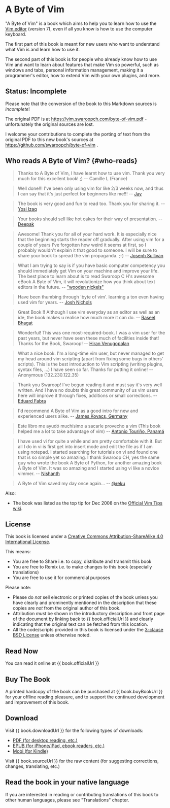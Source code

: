 # A Byte of Vim

"A Byte of Vim" is a book which aims to help you to learn how to use the [Vim editor](http://www.vim.org) (version 7), even if all you know is how to use the computer keyboard.

The first part of this book is meant for new users who want to understand what Vim is and learn how to use it.

The second part of this book is for people who already know how to use Vim and want to learn about features that make Vim so powerful, such as windows and tabs, personal information management, making it a programmer's editor, how to extend Vim with your own plugins, and more.

## Status: Incomplete

Please note that the conversion of the book to this Markdown sources is *incomplete*!

The original PDF is at https://vim.swaroopch.com/byte-of-vim.pdf - unfortunately the original sources are lost.

I welcome your contributions to complete the porting of text from the original PDF to this new book's sources at https://github.com/swaroopch/byte-of-vim .

## Who reads A Byte of Vim? {#who-reads}

> Thanks to A Byte of Vim, I have learnt how to use vim. Thank you very much for this excellent book! ;)
> -- Camille L (France)

<!-- -->

> Well done!!! I've been only using vim for like 2/3 weeks now, and thus I can say that it's just perfect for beginners like me!!!
> -- [Jay](https://groups.google.com/group/vim_use/msg/e1625069d4ea0ef9)

<!-- -->

> The book is very good and fun to read too. Thank you for sharing it.
> -- [Yosi Izaq](http://groups.google.com/group/vim_use/msg/09ca306a67b9d2cd)

<!-- -->

> Your books should sell like hot cakes for their way of presentation.
> -- [Deepak](http://twitter.com/peerlessdeepak/status/1024279089)

<!-- -->

> Awesome! Thank you for all of your hard work. It is especially nice that the beginning starts the reader off gradually. After using vim for a couple of years I've forgotten how weird it seems at first, so I probably wouldn't explain it that good to someone. I will be sure to share your book to spread the vim propaganda. ;-)
> -- [Joseph Sullivan](http://groups.google.com/group/vim_use/msg/362a82a4af132317)

<!-- -->

> What I am trying to say is if you have basic computer competency you should immediately get Vim on your machine and improve your life. The best place to learn about is to read Swaroop C H's awesome eBook A Byte of Vim, it will revolutionize how you think about text editors in the future.
> -- ["wooden nickels"](http://woodennickels.posterous.com/text-editing-your-way-to-heave)

<!-- -->

> Have been thumbing through 'byte of vim'. learning a ton even having used vim for years.
> -- [Josh Nichols](http://twitter.com/techpickles/status/1025775542)

<!-- -->

> Great Book !! Although I use vim everyday as an editor as well as an ide, the book makes u realise how much more it can do.
> -- [Raseel Bhagat](http://twitter.com/raseel/status/1024291090)

<!-- -->

> Wonderful! This was one most-required-book. I was a vim user for the past years, but never have seen these much of facilities inside that! Thanks for the Book, Swaroop!
> -- [Hiran Venugopalan](http://www.swaroopch.com/2008/11/25/a-free-book-on-vim/)

<!-- -->

> What a nice book. I'm a long-time vim user, but never managed to get my head around vim scripting (apart from fixing some bugs in others' scripts). This is the best introduction to Vim scripting (writing plugins, syntax files, ...) I have seen so far. Thanks for putting it online!
> -- Anonymous (132.230.122.35)

<!-- -->

> Thank you Swaroop! I've begun reading it and must say it's very well written. And I have no doubts this great community of us vim users here will improve it through fixes, additions or small corrections.
> -- [Eduard Fabra](http://groups.google.com/group/vim_use/msg/dac94f3332f733e4)

<!-- -->

> I'd recommend A Byte of Vim as a good intro for new and experienced users alike.
> -- [James Kovacs, Germany](http://twitter.com/JamesKovacs/statuses/19106427185)

<!-- -->

> Este libro me ayudó muchísimo a sacarle provecho a vim
> (This book helped me a lot to take advantage of vim)
> -- [Antonio Touriño, Panamá](http://twitter.com/techiebits/status/19079448462)

<!-- -->

> I have used vi for quite a while and am pretty comfortable with it. But all I do in vi is first get into insert mode and edit the file as if I am using notepad. I started searching for tutorials on vi and found one that is so simple yet so amazing. I thank Swaroop CH, yes the same guy who wrote the book A Byte of Python, for another amazing book A Byte of Vim. It was so amazing and I started using vi like a novice vimmer.
> -- [Nishanth](http://pyandme.blogspot.com/2010/02/vim-mode.html)

<!-- -->

> A Byte of Vim saved my day once again...
> -- [@reku](http://twitter.com/reku/status/14579836693)

Also:

- The book was listed as the top tip for Dec 2008 on the [Official Vim Tips wiki](http://vim.wikia.com/wiki/Main_Page#Did_you_know.3F_view_archive).

## License

This book is licensed under a [Creative Commons Attribution-ShareAlike 4.0 International License](http://creativecommons.org/licenses/by-sa/4.0/).

This means:

- You are free to Share i.e. to copy, distribute and transmit this book
- You are free to Remix i.e. to make changes to this book (especially translations)
- You are free to use it for commercial purposes

Please note:

- Please do *not* sell electronic or printed copies of the book unless you have clearly and prominently mentioned in the description that these copies are *not* from the original author of this book.
- Attribution *must* be shown in the introductory description and front page of the document by linking back to {{ book.officialUrl }} and clearly indicating that the original text can be fetched from this location.
- All the code/scripts provided in this book is licensed under the [3-clause BSD License](http://www.opensource.org/licenses/bsd-license.php) unless otherwise noted.

## Read Now

You can read it online at {{ book.officialUrl }}

## Buy The Book

A printed hardcopy of the book can be purchased at {{ book.buyBookUrl }} for your offline reading pleasure, and to support the continued development and improvement of this book.

## Download

Visit {{ book.downloadUrl }} for the following types of downloads:

- [PDF (for desktop reading, etc.)](https://www.gitbook.com/download/pdf/book/swaroopch/byte-of-vim)
- [EPUB (for iPhone/iPad, ebook readers, etc.)](https://www.gitbook.com/download/epub/book/swaroopch/byte-of-vim)
- [Mobi (for Kindle)](https://www.gitbook.com/download/mobi/book/swaroopch/byte-of-vim)

Visit {{ book.sourceUrl }} for the raw content (for suggesting corrections, changes, translating, etc.)

## Read the book in your native language

If you are interested in reading or contributing translations of this book to other human languages, please see "Translations" chapter.
